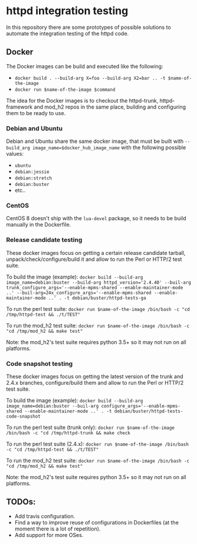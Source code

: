 # httpd integration testing

In this repository there are some prototypes of possible solutions to automate the integration testing of the httpd code.

## Docker

The Docker images can be build and executed like the following:

- `docker build . --build-arg X=foo --build-arg X2=bar .. -t $name-of-the-image`
- `docker run $name-of-the-image $command`

The idea for the Docker images is to checkout the httpd-trunk, httpd-framework and mod_h2 repos in the same place, building and configuring them to be ready to use.

### Debian and Ubuntu

Debian and Ubuntu share the same docker image, that must be built with `--build_arg image_name=$docker_hub_image_name` with the following possible values:

* `ubuntu`
* `debian:jessie`
* `debian:stretch`
* `debian:buster`
*  etc..

### CentOS

CentOS 8 doesn't ship with the `lua-devel` package, so it needs to be build manually in the Dockerfile.

### Release candidate testing

These docker images focus on getting a certain release candidate tarball, unpack/check/configure/build it and allow to run the Perl or HTTP/2 test suite.

To build the image (example): `docker build --build-arg image_name=debian:buster --build-arg httpd_version='2.4.40' --buil-arg trunk_configure_args='--enable-mpms-shared --enable-maintainer-mode ..' --buil-arg=24x_configure_args='--enable-mpms-shared --enable-maintainer-mode ..' . -t debian/buster/httpd-tests-ga`

To run the perl test suite: `docker run $name-of-the-image /bin/bash -c "cd /tmp/httpd-test && ./t/TEST"`

To run the mod_h2 test suite: `docker run $name-of-the-image /bin/bash -c "cd /tmp/mod_h2 && make test"`

Note: the mod_h2's test suite requires python 3.5+ so it may not run on all platforms.

### Code snapshot testing

These docker images focus on getting the latest version of the trunk and 2.4.x branches, configure/build them and allow to run the Perl or HTTP/2 test suite.

To build the image (example): `docker build --build-arg image_name=debian:buster --buil-arg configure_args='--enable-mpms-shared --enable-maintainer-mode ..' . -t debian/buster/httpd-tests-code-snapshot`

To run the perl test suite (trunk only): `docker run $name-of-the-image /bin/bash -c "cd /tmp/httpd-trunk && make check`

To run the perl test suite (2.4.x): `docker run $name-of-the-image /bin/bash -c "cd /tmp/httpd-test && ./t/TEST"`

To run the mod_h2 test suite: `docker run $name-of-the-image /bin/bash -c "cd /tmp/mod_h2 && make test"`

Note: the mod_h2's test suite requires python 3.5+ so it may not run on all platforms.


## TODOs:

* Add travis configuration.
* Find a way to improve reuse of configurations in Dockerfiles (at the moment there is a lot of repetition).
* Add support for more OSes.
